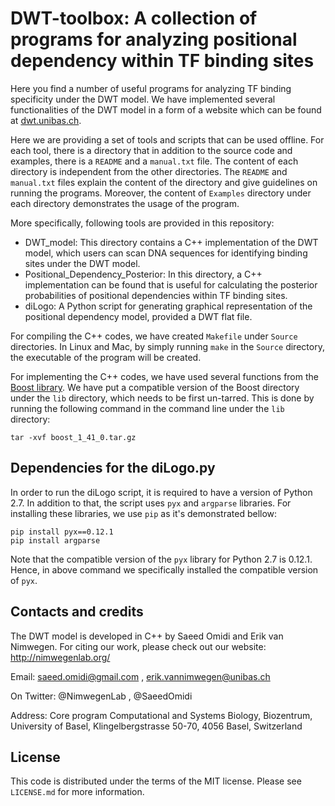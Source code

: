 # DWT-toolbox: A collection of programs for analyzing positional dependency within TF binding sites
Here you find a number of useful programs for analyzing TF binding specificity under the DWT model. We have implemented several functionalities of the DWT model in a form of a website which can be found at [dwt.unibas.ch](https://dwt.unibas.ch).

Here we are providing a set of tools and scripts that can be used offline. For each tool, there is a directory that in addition to the source code and examples, there is a `README` and a `manual.txt` file. The content of each directory is independent from the other directories. The `README` and `manual.txt` files explain the content of the directory and give guidelines on running the programs. Moreover, the content of `Examples` directory  under each directory demonstrates the usage of the program. 

More specifically, following tools are provided in this repository: 
* DWT_model: This directory contains a C++ implementation of the DWT model, which users can scan DNA sequences for identifying binding sites under the DWT model. 
* Positional_Dependency_Posterior: In this directory, a C++ implementation can be found that is useful for calculating the posterior probabilities of positional dependencies within TF binding sites. 
* diLogo: A Python script for generating graphical representation of the positional dependency model, provided a DWT flat file. 

For compiling the C++ codes, we have created `Makefile` under `Source` directories. In Linux and Mac, by simply running  `make` in the `Source` directory, the executable of the program will be created. 

For implementing the C++ codes, we have used several functions from the [Boost library](http://www.boost.org/). We have put a compatible version of the Boost directory under the `lib` directory, which needs to be first un-tarred. This is done by running the following command in the command line under the `lib` directory:

```
tar -xvf boost_1_41_0.tar.gz
```

## Dependencies for the diLogo.py 
In order to run the diLogo script, it is required to have a version of Python 2.7. In addition to that, the script uses `pyx` and `argparse` libraries. For installing these libraries, we use `pip` as it's demonstrated bellow: 

```
pip install pyx==0.12.1
pip install argparse
```
Note that the compatible version of the `pyx` library for Python 2.7 is 0.12.1. Hence, in above command we specifically installed the compatible version of `pyx`.


## Contacts and credits 
The DWT model is developed in C++ by Saeed Omidi and Erik van Nimwegen.
For citing our work, please check out our website:
http://nimwegenlab.org/

Email:
saeed.omidi@gmail.com , 
erik.vannimwegen@unibas.ch

On Twitter:
@NimwegenLab , 
@SaeedOmidi

Address:
Core program Computational and Systems Biology, 
Biozentrum, University of Basel, 
Klingelbergstrasse 50-70, 
4056 Basel, Switzerland


## License 
This code is distributed under the terms of the MIT license. Please see `LICENSE.md` for more information. 
